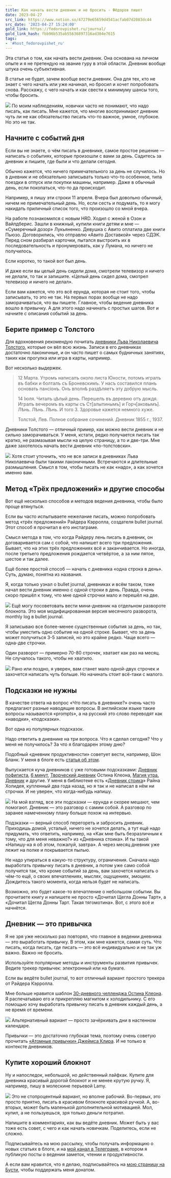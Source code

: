 ```yaml
---
title: Как начать вести дневник и не бросить - Фёдоров пишет
date: 2023-04-27
src_link: https://www.notion.so/47279e65659d4541acfab07d2083dc44
src_date: '2023-04-27 15:24:00'
gold_link: https://fedorovpishet.ru/journal/
gold_link_hash: fbb96b535ab55636897316ad304e7615
tags:
- '#host_fedorovpishet_ru'
---
```



Эта статья о том, как начать вести дневник. Она основана на личном опыте и я не претендую на звание гуру в этой области. Дневник вообще штука очень субъективная.


В статье не будет, зачем вообще вести дневник. Она для тех, кто не знает с чего начать или уже начинал, но бросил и хочет попробовать снова. Расскажу, с чего начать и как свести к минимуму шансы того, чтобы бросить.


![](https://i0.wp.com/fedorovpishet.ru/wp-content/uploads/2023/04/IMG_7496.jpeg?resize=700%2C394&ssl=1)
По моим наблюдениям, новички часто не понимают, что надо писать, как писать. Мне кажется, что многие воспринимают дневник чуть ли не как обязательство писать что-то важное, умное, глубокое. Но это не так.


Начните с событий дня
---------------------


Если вы не знаете, о чём писать в дневнике, самое простое решение — написать о событиях, которые произошли с вами за день. Садитесь за дневник и пишите, где были и что делали сегодня. 


Обычно кажется, что ничего примечательного за день не случилось. Но в дневник и не обязательно записывать только что-то особенное, типа поездки в отпуск или покупки машины, например. Даже в обычный день, если покопаться, что-то да происходит.


Например, я пишу эти строки 11 апреля. Вчера был довольно обычный, ничем не примечательный день. Но, если сесть и подумать, то я могу накидать приличный список того, что произошло со мной вчера.


На работе познакомился с новым HRD. Ходил с женой в Озон и Вайлдберис. Зашли в книжный, купили книги детям и мне — «Сумеречный дозор» Лукьяненко. Девушка с Авито оплатила две книги Пьюзо. Договорились, что отправлю «Авито Доставкой» через СДЭК. Перед сном разбирал карточки, пытался выстроить их в последовательность и пронумеровать, как у Лумана, но ничего не получилось.


Если коротко, то такой вот был день.


И даже если вы целый день сидели дома, смотрели телевизор и ничего не делали, то так и запишите. «Целый день сидел дома, смотрел телевизор и ничего не делал».


Если вам кажется, что это всё ерунда, которая не стоит того, чтобы записывать, то это не так. На первых порах вообще не надо заморачиваться, что вы пишете. Главное, чтобы ведение дневника вошло в привычку. А для этого надо начинать с простых шагов. Вот и начните с описания событий за день.


Берите пример с Толстого
------------------------


Для вдохновения рекомендую почитать [дневники Льва Николаевича Толстого](https://tolstoy.ru/creativity/diaries/), которые он вёл всю жизнь. Записи в его дневниках достаточно лаконичные, и он часто пишет о самых будничных занятиях, таких как прогулка или игра в карты, например.


Вот несколько выдержек.



> 12 Марта. Утромъ написалъ около листа Юности, потомъ игралъ въ бабки и болталъ съ Броневскимъ. У насъ составился планъ основать пансіонъ. Онъ вполнѣ раздѣляетъ эту добрую мысль.
> 
> 
> 14 Іюля. Читалъ цѣлый день. Перешелъ въ деревню отъ дождя. Игралъ вечеромъ въ карты съ Ст[алыпинымъ] и Горч[аковымъ]. Лѣнь. Лѣнь. Лѣнь. И того 3. Здоровье кажется немного хуже.
> 
> 
> Толстой, Лев. Полное собрание сочинений. Дневник 1855 г., 1937.


Дневники Толстого — отличный пример, как можно вести дневник и не сильно заморачиваться. У меня, кстати, редко получается писать так кратко, не размазывая мысли на целую страницу, а то и две-три. Мне даже захотелось начать вести дневник «по-толстовски».


![](https://i0.wp.com/fedorovpishet.ru/wp-content/uploads/2023/04/image.png?resize=700%2C467&ssl=1)
Хотя стоит уточнить, что не все записи в дневниках Льва Николаевича были такими лаконичными. Встречаются и длительные размышления. Смысл в том, чтобы писать не как «надо», а как хочется именно вам.


Метод «Трёх предложений» и другие способы
-----------------------------------------


Вот ещё несколько способов и методов ведения дневника, чтобы было проще втянуться.


Если вы часто испытываете нежелание писать, можно попробовать метод «трёх предложений» Райдера Кэрролла, создателя bullet journal. Этот способ я прочитал в его инстаграме.


Смысл метода в том, что когда Райдеру лень писать в дневник, он договаривается сам с собой, что напишет всего три предложения. Бывает, что на этих трёх предложениях всё и заканчивается. Но иногда, после третьего предложения рождается четвёртое, а за ним пятое, шестое и так далее.


Ещё более простой способ — начать с дневника «одна строка в день». Суть, думаю, понятна из названия.


Я, когда только узнал о bullet journal, дневниках и всём таком, тоже начал вести дневник именно с одной строки в день. Правда, очень скоро пришёл к тому, что мне одной строчки мало и перешёл на две.


![](https://i0.wp.com/fedorovpishet.ru/wp-content/uploads/2023/04/IMG_7495.jpeg?resize=700%2C394&ssl=1)
Ещё могу посоветовать вести мини-дневник на отдельном развороте блокнота. Это моя модифицированная версия месячного разворота, monthly log в bullet journal.


Я записываю все более-менее существенные события за день, но так, чтобы уместить одно событие на одной строке. Бывает, что за день может получиться 3-5 записей, но это крайне редко. Чаще всего — одна-две строчки.


Один разворот — примерно 70-80 строчек, хватает как раз на месяц. Не случалось такого, чтобы не хватило.


![](https://i0.wp.com/fedorovpishet.ru/wp-content/uploads/2023/04/IMG_7497.jpeg?resize=700%2C394&ssl=1)
Рано или поздно, я уверен, вам станет мало одной-двух строчек и захочется написать чуть больше. Но начинать стоит всё-таки с малого.


Подсказки не нужны
------------------


В качестве ответа на вопрос «Что писать в дневнике?» очень часто предлагают разные наводящие вопросы. В английском языке такие вопросы называются «prompts», а на русский это слово переводят как «наводки», «подсказки».


Вот одна из популярных подсказок.


Надо ответить в дневнике на три вопроса. Что я сделал сегодня? Что у меня не получилось? За что я благодарен этому дню?


Подобный «дневник продуктивности» советует вести, например, Шон Бланк. У меня в блоге есть [статья об этом](https://fedorovpishet.ru/shawnblanc/).


Выпускается куча дневников с уже готовыми подсказками: [Дневник пофигиста](https://alpinabook.ru/catalog/book-dnevnik-pofigista/), [6 минут](https://alpinabook.ru/catalog/book-6-minut-dnevnik/), [Творческий дневник](https://www.mann-ivanov-ferber.ru/books/kradi-kak-hudozhnik-tvorcheskij-dnevnik/) Остина Клеона, [Магия утра. Дневник](https://www.mann-ivanov-ferber.ru/books/magiya-utra-dnevnik/) и другие. У меня в библиотеке есть «[Дневник стоика](https://www.mann-ivanov-ferber.ru/books/dnevnik-stoika/)» Райна Холидея, купленный два года назад, но я так и не написал в нём ни строчки. И не уверен, что когда-нибудь напишу.


![](https://i0.wp.com/fedorovpishet.ru/wp-content/uploads/2023/04/IMG_7498.jpeg?resize=700%2C394&ssl=1)
На мой взгляд, все эти подсказки — ерунда и скорее мешают, чем помогают. Дневник — это разговор с самим собой. А разговор по заранее намеченному плану больше похож на интервью.


Подзказки — верный способ перегореть и забросить дневник. Приходишь домой, усталый, ничего не хочется делать, а тут ещё надо придумать, что ответить, например, на «Как мне быть безразличным к тому, что для меня неважно?» из «Дневника стоика». И ты такой «Напишу-ка я об этом, пожалуй, завтра». А через месяц дневник уже лежит на полке и покрывается пылью.


Не надо упираться в какую-то структуру, ограничения. Сначала надо выработать привычку писать в дневник, а потом уже само собой получится так, что кроме событий за день, вам захочется написать о чём-то ещё, о своих впечатлениях, мыслях, ощущениях, эмоциях. Дождитесь такого момента, когда нельзя будет не написать.


Возможно, это будет какое-то впечатление о небольшом событии. Вы прочитаете книгу и напишете не просто «Дочитал Щегла Донны Тарт», а «Дочитал Щегла Донны Тарт. Такая тягомотина». Вот, с этого всё и начнётся.


Дневник — это привычка
----------------------


Я не зря уже несколько раз повторял, что главное в ведении дневника — это выработать привычку. В этом, как мне кажется, самая суть. Что писать, когда писать, где писать — это всё индивидуально и не так уж важно. Важно не бросить.


Используйте популярные методы и инструменты развития привычек. Ведите трекер привычек: электронный или на бумаге.


Если вы ведёте bullet journal, то вот отличный вариант простого трекера от Райдера Кэрролла.


Мне больше нравится шаблон [30-дневного челленджа Остина Клеона](https://t.me/fedorovpishet2/250). Я распечатываю его и прикрепляю магнитом к холодильнику. С его помощью хочу выработать привычку писать в дневник каждый день, а не время от времени.


![](https://i0.wp.com/fedorovpishet.ru/wp-content/uploads/2023/04/IMG_7482.jpeg?resize=700%2C525&ssl=1)
Альтернативный вариант — просто зачёркивать дни в настенном календаре.


Привычки — это достаточно глубокая тема, поэтому очень советую прочитать [«Атомные привычки» Джеймса Клира](https://www.piter.com/product/atomnye-privychki-kak-priobresti-horoshie-privychki-i-izbavitsya-ot-plohih). И не только в контексте дневников.


Купите хороший блокнот
----------------------


Ну и напоследок, небольшой, но действенный лайфхак. Купите для дневника красивый дорогой блокнот и не менее крутую ручку. Я, например, пишу в молескине перьевой Lamy.


![](https://i0.wp.com/fedorovpishet.ru/wp-content/uploads/2023/04/IMG_7493.jpeg?resize=700%2C394&ssl=1)
Это не стопроцентный вариант, но вполне рабочий. Во-первых, это просто приятно, писать в красивом блокноте красивой ручкой. А, во-вторых, может быть маленькой дополнительной мотивацией. Мол, купил, а не пользуешься, зря только деньги потратил.


Напишите в комментариях, как вы ведёте дневник. Может быть у вас тоже есть совет, с чего и как начать новичкам. Поделитесь, если не сложно.


Подписывайтесь на мою рассылку, чтобы получать информацию о новых статьях в блоге, и на [мой канал в Телеграме](https://t.me/fedorovpishet2), в котором я публикую посты о ведении заметок, чтении и продуктивности.


А если вам нравится, что я делаю, подписывайтесь на [мою страницу на Бусти](https://boosty.to/fedorovpishet), чтобы поддержать меня донатом.